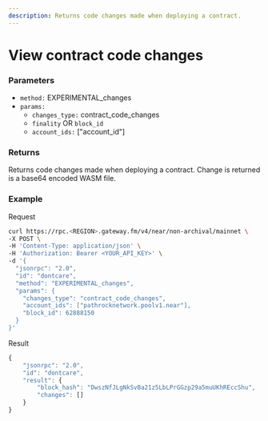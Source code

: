 ```yaml
---
description: Returns code changes made when deploying a contract.
---
```


# View contract code changes

### **Parameters**

- `method:` EXPERIMENTAL_changes
- `params:`
  - `changes_type:` contract_code_changes
  - `finality` OR `block_id`
  - `account_ids:` ["account_id"]

### **Returns**

Returns code changes made when deploying a contract. Change is returned is a base64 encoded WASM file.

### **Example**

Request

```bash
curl https://rpc.<REGION>.gateway.fm/v4/near/non-archival/mainnet \
-X POST \
-H 'Content-Type: application/json' \
-H 'Authorization: Bearer <YOUR_API_KEY>' \
-d '{
  "jsonrpc": "2.0",
  "id": "dontcare",
  "method": "EXPERIMENTAL_changes",
  "params": {
    "changes_type": "contract_code_changes",
    "account_ids": ["pathrocknetwork.poolv1.near"],
    "block_id": 62888150
  }
}'
```

Result

```javascript
{
    "jsonrpc": "2.0",
    "id": "dontcare",
    "result": {
        "block_hash": "DwszNfJLgNkSvBa21z5LbLPrGGzp29a5muUKhREccShu",
        "changes": []
    }
}
```
